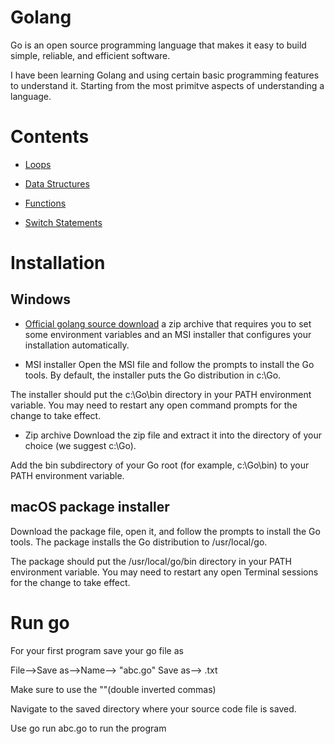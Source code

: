 # Golang

Go is an open source programming language that makes it easy to build simple, reliable, and efficient software.

I have been learning Golang and using certain basic programming features to understand it. Starting from the most primitve aspects of understanding a language.

# Contents

* [Loops](https://github.com/shivangraikar/Golang/tree/master/Loops)

* [Data Structures](https://github.com/shivangraikar/Golang/tree/master/DataStructures)

* [Functions](https://github.com/shivangraikar/Golang/tree/master/Functions)

* [Switch Statements](https://github.com/shivangraikar/Golang/tree/master/Switch)

# Installation

## Windows

* [Official golang source download](https://golang.org/doc/install)
a zip archive that requires you to set some environment variables and an MSI installer that configures your installation automatically.

* MSI installer
Open the MSI file and follow the prompts to install the Go tools. By default, the installer puts the Go distribution in c:\Go.

The installer should put the c:\Go\bin directory in your PATH environment variable. You may need to restart any open command prompts for the change to take effect.

* Zip archive
Download the zip file and extract it into the directory of your choice (we suggest c:\Go).

Add the bin subdirectory of your Go root (for example, c:\Go\bin) to your PATH environment variable.

## macOS package installer
Download the package file, open it, and follow the prompts to install the Go tools. The package installs the Go distribution to /usr/local/go.

The package should put the /usr/local/go/bin directory in your PATH environment variable. You may need to restart any open Terminal sessions for the change to take effect.

# Run go

For your first program save your go file as

File-->Save as-->Name--> "abc.go" Save as--> .txt

Make sure to use the ""(double inverted commas)

Navigate to the saved directory where your source code file is saved.

Use go run abc.go to run the program
